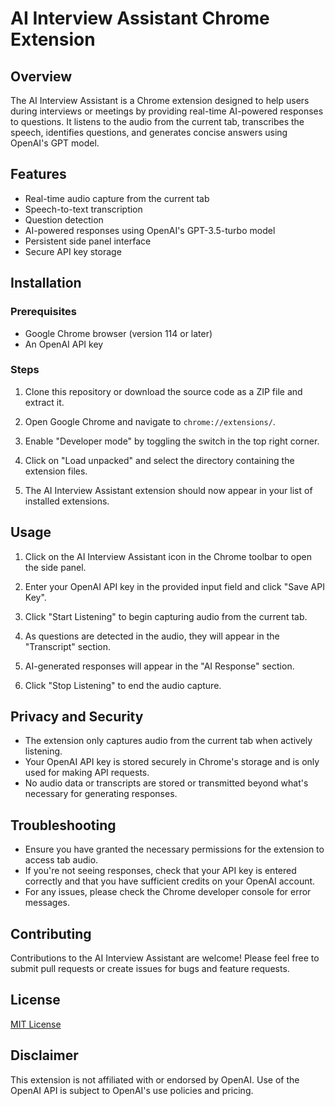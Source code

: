 # AI Interview Assistant Chrome Extension

## Overview

The AI Interview Assistant is a Chrome extension designed to help users during interviews or meetings by providing real-time AI-powered responses to questions. It listens to the audio from the current tab, transcribes the speech, identifies questions, and generates concise answers using OpenAI's GPT model.

## Features

- Real-time audio capture from the current tab
- Speech-to-text transcription
- Question detection
- AI-powered responses using OpenAI's GPT-3.5-turbo model
- Persistent side panel interface
- Secure API key storage

## Installation

### Prerequisites

- Google Chrome browser (version 114 or later)
- An OpenAI API key

### Steps

1. Clone this repository or download the source code as a ZIP file and extract it.

2. Open Google Chrome and navigate to `chrome://extensions/`.

3. Enable "Developer mode" by toggling the switch in the top right corner.

4. Click on "Load unpacked" and select the directory containing the extension files.

5. The AI Interview Assistant extension should now appear in your list of installed extensions.

## Usage

1. Click on the AI Interview Assistant icon in the Chrome toolbar to open the side panel.

2. Enter your OpenAI API key in the provided input field and click "Save API Key".

3. Click "Start Listening" to begin capturing audio from the current tab.

4. As questions are detected in the audio, they will appear in the "Transcript" section.

5. AI-generated responses will appear in the "AI Response" section.

6. Click "Stop Listening" to end the audio capture.

## Privacy and Security

- The extension only captures audio from the current tab when actively listening.
- Your OpenAI API key is stored securely in Chrome's storage and is only used for making API requests.
- No audio data or transcripts are stored or transmitted beyond what's necessary for generating responses.

## Troubleshooting

- Ensure you have granted the necessary permissions for the extension to access tab audio.
- If you're not seeing responses, check that your API key is entered correctly and that you have sufficient credits on your OpenAI account.
- For any issues, please check the Chrome developer console for error messages.

## Contributing

Contributions to the AI Interview Assistant are welcome! Please feel free to submit pull requests or create issues for bugs and feature requests.

## License

[MIT License](LICENSE)

## Disclaimer

This extension is not affiliated with or endorsed by OpenAI. Use of the OpenAI API is subject to OpenAI's use policies and pricing.
